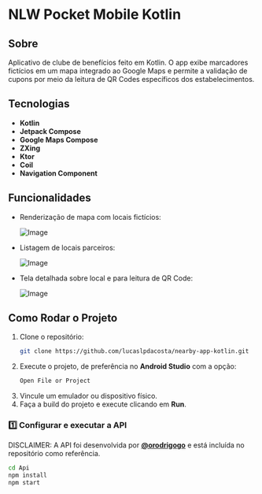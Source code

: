 # NLW Pocket Mobile Kotlin

## Sobre

Aplicativo de clube de benefícios feito em Kotlin. O app exibe marcadores fictícios em um mapa integrado ao Google Maps e permite a validação de cupons por meio da leitura de QR Codes específicos dos estabelecimentos.

## Tecnologias

- **Kotlin**
- **Jetpack Compose**
- **Google Maps Compose**
- **ZXing**
- **Ktor**
- **Coil**
- **Navigation Component**

## Funcionalidades

- Renderização de mapa com locais fictícios:

  ![Image](https://github.com/user-attachments/assets/78aefab8-855a-4d39-8426-a544a7d2911d)
  
- Listagem de locais parceiros:

  ![Image](https://github.com/user-attachments/assets/4f95506a-aa18-45fd-88a1-9a5764308172)
  
- Tela detalhada sobre local e para leitura de QR Code:

  ![Image](https://github.com/user-attachments/assets/898b67a7-94b5-4c82-89d6-2d8901adb823)

## Como Rodar o Projeto

1. Clone o repositório:
   ```sh
   git clone https://github.com/lucaslpdacosta/nearby-app-kotlin.git
   ```
2. Execute o projeto, de preferência no **Android Studio** com a opção:
   ```sh
   Open File or Project
   ```
4. Vincule um emulador ou dispositivo físico.
5. Faça a build do projeto e execute clicando em **Run**.

### 1️⃣ Configurar e executar a API 
DISCLAIMER: A API foi desenvolvida por **[@orodrigogo](https://github.com/orodrigogo)** e está incluída no repositório como referência.

```sh
cd Api
npm install
npm start
```
